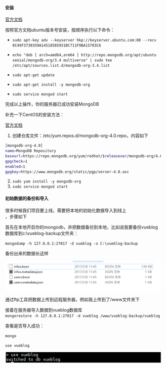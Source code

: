 #### 安装

[官方文档](https://docs.mongodb.com/manual/tutorial/install-mongodb-on-ubuntu/)

按照官方文档ubuntu版本号安装，按顺序执行以下命令：

* `sudo apt-key adv --keyserver hkp://keyserver.ubuntu.com:80 --recv 0C49F3730359A14518585931BC711F9BA15703C6`

* `echo "deb [ arch=amd64,arm64 ] http://repo.mongodb.org/apt/ubuntu xenial/mongodb-org/3.4 multiverse" | sudo tee /etc/apt/sources.list.d/mongodb-org-3.4.list`

* `sudo apt-get update`

* `sudo apt-get install -y mongodb-org`

* `sudo service mongod start`

完成以上操作，你的服务器已成功安装MongoDB

补充一下CentOS的安装方法：

[官方文档](https://docs.mongodb.com/manual/tutorial/install-mongodb-on-red-hat/)

1. 创建仓库文件：/etc/yum.repos.d/mongodb-org-4.0.repo，内容如下

```bash
[mongodb-org-4.0]
name=MongoDB Repository
baseurl=https://repo.mongodb.org/yum/redhat/$releasever/mongodb-org/4.0/x86_64/
gpgcheck=1
enabled=1
gpgkey=https://www.mongodb.org/static/pgp/server-4.0.asc
```

2. `sudo yum install -y mongodb-org`
3. `sudo service mongod start`

#### 初始数据的备份和导入

很多时候我们项目要上线，需要把本地的初始化数据导入到线上  
，步骤如下

首先在本地开启你的mongodb，并把数据备份到本地，比如说我要备份vueblog数据库到c:\vueblog-backup文件夹：

`mongodump -h 127.0.0.1:27017 -d vueblog -o C:\vueblog-backup`

备份出来的数据长这样

![](/assets/1027889-20170716140700113-1104261961.png)

通过ftp工具把数据上传到远程服务器，例如我上传到了/www文件夹下

接着在服务器导入数据到vueblog数据库  
`mongorestore -h 127.0.0.1:27017 -d vueblog /www/vueblog-backup/vueblog`

查看是否导入成功：

`mongo`

`use vueblog`

![](/assets/2017-12-01_180609.png)

